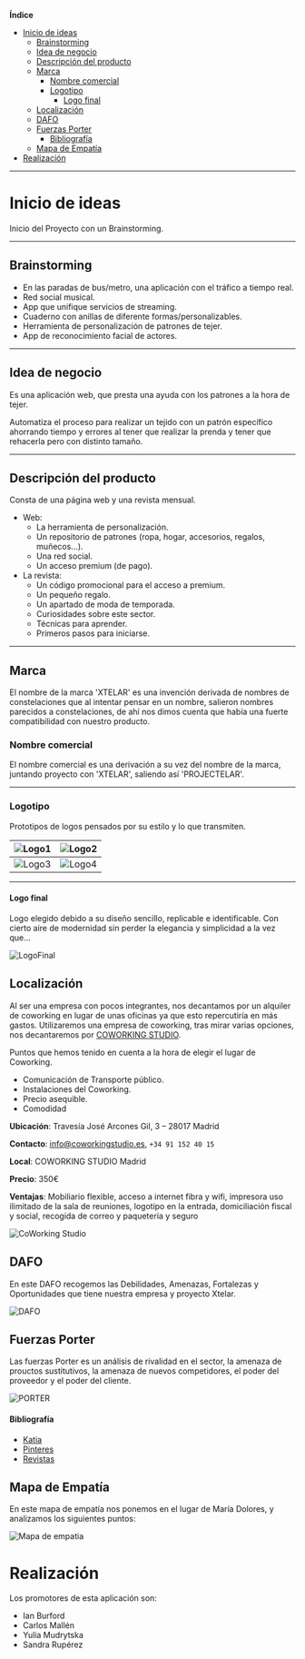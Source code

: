 **Índice**

- [Inicio de ideas](#inicio-de-ideas)
  - [Brainstorming](#brainstorming)
  - [Idea de negocio](#idea-de-negocio)
  - [Descripción del producto](#descripción-del-producto)
  - [Marca](#marca)
    - [Nombre comercial](#nombre-comercial)
    - [Logotipo](#logotipo)
      - [Logo final](#logo-final)
  - [Localización](#localización)
  - [DAFO](#dafo)
  - [Fuerzas Porter](#fuerzas-porter)
      - [Bibliografía](#bibliografía)
  - [Mapa de Empatía](#mapa-de-empatía)
- [Realización](#realización)

---

# Inicio de ideas

Inicio del Proyecto con un Brainstorming.

---

## Brainstorming

- En las paradas de bus/metro, una aplicación con el tráfico a tiempo real.
- Red social musical.
- App que unifique servicios de streaming.
- Cuaderno con anillas de diferente formas/personalizables.
- Herramienta de personalización de patrones de tejer.
- App de reconocimiento facial de actores.

---

## Idea de negocio

Es una aplicación web, que presta una ayuda con los patrones a la hora de tejer.

Automatiza el proceso para realizar un tejido con un patrón específico ahorrando tiempo y errores al tener que realizar la prenda y tener que rehacerla pero con distinto tamaño.

---

## Descripción del producto

Consta de una página web y una revista mensual.

- Web:
  - La herramienta de personalización.
  - Un repositorio de patrones (ropa, hogar, accesorios, regalos, muñecos...).
  - Una red social.
  - Un acceso premium (de pago).
- La revista:
  - Un código promocional para el acceso a premium.
  - Un pequeño regalo.
  - Un apartado de moda de temporada.
  - Curiosidades sobre este sector.
  - Técnicas para aprender.
  - Primeros pasos para iniciarse.

---

## Marca

El nombre de la marca 'XTELAR' es una invención derivada de nombres de constelaciones que al intentar pensar en un nombre, salieron nombres parecidos a constelaciones, de ahí nos dimos cuenta que había una fuerte compatibilidad con nuestro producto.

### Nombre comercial

El nombre comercial es una derivación a su vez del nombre de la marca, juntando proyecto con 'XTELAR', saliendo así 'PROJECTELAR'.

---

### Logotipo

Prototipos de logos pensados por su estilo y lo que transmiten.

| ![Logo1](logos/logo.png)  | ![Logo2](logos/logo2.png) |
| :-----------------------: | :-----------------------: |
| ![Logo3](logos/logo3.jpg) | ![Logo4](logos/logo4.png) |

---

#### Logo final

Logo elegido debido a su diseño sencillo, replicable e identificable. Con cierto aire de modernidad sin perder la elegancia y simplicidad a la vez que...

![LogoFinal](logos/logoFinal3.png)

## Localización

Al ser una empresa con pocos integrantes, nos decantamos por un alquiler de coworking en lugar de  unas oficinas ya que esto repercutiría en más gastos. Utilizaremos una empresa de coworking, tras mirar varias opciones, nos decantaremos por [COWORKING STUDIO](https://www.coworkingstudio.es/alquiler-de-despachos-y-coworking/).

Puntos que hemos tenido en cuenta a la hora de elegir el lugar de Coworking.

- Comunicación de Transporte público.
- Instalaciones del Coworking.
- Precio asequible.
- Comodidad

**Ubicación**: Travesía José Arcones Gil, 3 – 28017 Madrid

**Contacto**: info@coworkingstudio.es, `+34 91 152 40 15`

**Local**: COWORKING STUDIO Madrid

**Precio**: 350€

**Ventajas**: Mobiliario flexible, acceso a internet fibra y wifi, impresora uso ilimitado de la sala de reuniones, logotipo en la entrada, domiciliación fiscal y social, recogida de correo y paquetería y seguro

![CoWorking Studio](imagenes/coworkingStudio.png)

## DAFO

En este DAFO recogemos las Debilidades, Amenazas, Fortalezas y Oportunidades que tiene nuestra empresa y proyecto Xtelar.

![DAFO](/imagenes/dafo.png)

## Fuerzas Porter

Las fuerzas Porter es un análisis de rivalidad en el sector, la amenaza de prouctos sustitutivos, la amenaza de nuevos competidores, el poder del proveedor y el poder del cliente.

![PORTER](/imagenes/porter.png)

#### Bibliografía

- [Katia](www.katia.com/ES/)
- [Pinteres](www.pinterest.es/)
- [Revistas](www.katia.com/ES/revistas.html)

## Mapa de Empatía

En este mapa de empatía nos ponemos en el lugar de María Dolores, y analizamos los siguientes puntos:

![Mapa de empatia](/imagenes/mapaEmpatia.png)


# Realización

Los promotores de esta aplicación son:

- Ian Burford
- Carlos Mallén
- Yulia Mudrytska
- Sandra Rupérez
